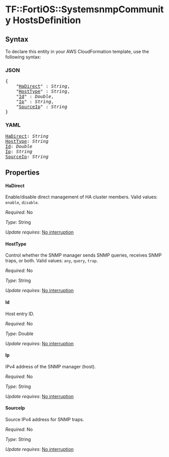 # TF::FortiOS::SystemsnmpCommunity HostsDefinition

## Syntax

To declare this entity in your AWS CloudFormation template, use the following syntax:

### JSON

<pre>
{
    "<a href="#hadirect" title="HaDirect">HaDirect</a>" : <i>String</i>,
    "<a href="#hosttype" title="HostType">HostType</a>" : <i>String</i>,
    "<a href="#id" title="Id">Id</a>" : <i>Double</i>,
    "<a href="#ip" title="Ip">Ip</a>" : <i>String</i>,
    "<a href="#sourceip" title="SourceIp">SourceIp</a>" : <i>String</i>
}
</pre>

### YAML

<pre>
<a href="#hadirect" title="HaDirect">HaDirect</a>: <i>String</i>
<a href="#hosttype" title="HostType">HostType</a>: <i>String</i>
<a href="#id" title="Id">Id</a>: <i>Double</i>
<a href="#ip" title="Ip">Ip</a>: <i>String</i>
<a href="#sourceip" title="SourceIp">SourceIp</a>: <i>String</i>
</pre>

## Properties

#### HaDirect

Enable/disable direct management of HA cluster members. Valid values: `enable`, `disable`.

_Required_: No

_Type_: String

_Update requires_: [No interruption](https://docs.aws.amazon.com/AWSCloudFormation/latest/UserGuide/using-cfn-updating-stacks-update-behaviors.html#update-no-interrupt)

#### HostType

Control whether the SNMP manager sends SNMP queries, receives SNMP traps, or both. Valid values: `any`, `query`, `trap`.

_Required_: No

_Type_: String

_Update requires_: [No interruption](https://docs.aws.amazon.com/AWSCloudFormation/latest/UserGuide/using-cfn-updating-stacks-update-behaviors.html#update-no-interrupt)

#### Id

Host entry ID.

_Required_: No

_Type_: Double

_Update requires_: [No interruption](https://docs.aws.amazon.com/AWSCloudFormation/latest/UserGuide/using-cfn-updating-stacks-update-behaviors.html#update-no-interrupt)

#### Ip

IPv4 address of the SNMP manager (host).

_Required_: No

_Type_: String

_Update requires_: [No interruption](https://docs.aws.amazon.com/AWSCloudFormation/latest/UserGuide/using-cfn-updating-stacks-update-behaviors.html#update-no-interrupt)

#### SourceIp

Source IPv4 address for SNMP traps.

_Required_: No

_Type_: String

_Update requires_: [No interruption](https://docs.aws.amazon.com/AWSCloudFormation/latest/UserGuide/using-cfn-updating-stacks-update-behaviors.html#update-no-interrupt)

